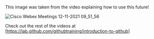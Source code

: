 This image was taken from the video explaining  how to use this future!

![Cisco Webex Meetings 12-11-2021 09_51_56](https://user-images.githubusercontent.com/94226292/141654447-add1c439-056e-4c80-9e76-ef3d6e09f78c.png)

Check out the rest of the videos at [https://lab.github.com/githubtraining/introduction-to-github]
